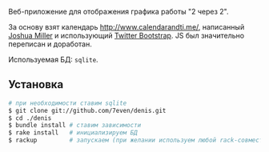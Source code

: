 Веб-приложение для отображения графика работы "2 через 2".

За основу взят календарь http://www.calendarandti.me/, написанный [Joshua Miller](mailto:joshuamil@gmail.com) и использующий [Twitter Bootstrap](http://twitter.github.com/bootstrap/). JS был значительно переписан и доработан.

Используемая БД: `sqlite`.

## Установка

``` bash
# при необходимости ставим sqlite
$ git clone git://github.com/7even/denis.git
$ cd ./denis
$ bundle install # ставим зависимости
$ rake install   # инициализируем БД
$ rackup         # запускаем (при желании используем любой rack-совместимый сервер)
```
